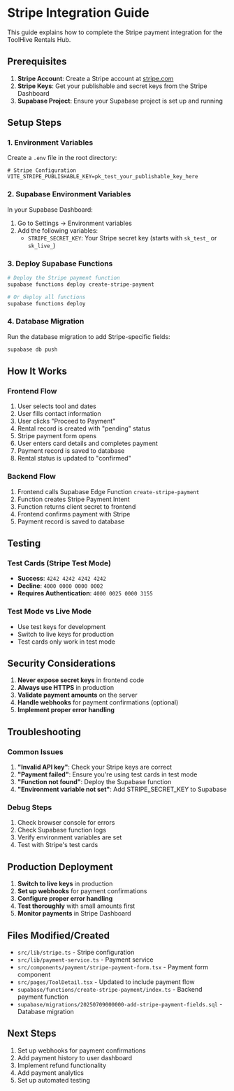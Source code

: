 # Stripe Integration Guide

This guide explains how to complete the Stripe payment integration for the ToolHive Rentals Hub.

## Prerequisites

1. **Stripe Account**: Create a Stripe account at [stripe.com](https://stripe.com)
2. **Stripe Keys**: Get your publishable and secret keys from the Stripe Dashboard
3. **Supabase Project**: Ensure your Supabase project is set up and running

## Setup Steps

### 1. Environment Variables

Create a `.env` file in the root directory:

```env
# Stripe Configuration
VITE_STRIPE_PUBLISHABLE_KEY=pk_test_your_publishable_key_here
```

### 2. Supabase Environment Variables

In your Supabase Dashboard:
1. Go to Settings → Environment variables
2. Add the following variables:
   - `STRIPE_SECRET_KEY`: Your Stripe secret key (starts with `sk_test_` or `sk_live_`)

### 3. Deploy Supabase Functions

```bash
# Deploy the Stripe payment function
supabase functions deploy create-stripe-payment

# Or deploy all functions
supabase functions deploy
```

### 4. Database Migration

Run the database migration to add Stripe-specific fields:

```bash
supabase db push
```

## How It Works

### Frontend Flow
1. User selects tool and dates
2. User fills contact information
3. User clicks "Proceed to Payment"
4. Rental record is created with "pending" status
5. Stripe payment form opens
6. User enters card details and completes payment
7. Payment record is saved to database
8. Rental status is updated to "confirmed"

### Backend Flow
1. Frontend calls Supabase Edge Function `create-stripe-payment`
2. Function creates Stripe Payment Intent
3. Function returns client secret to frontend
4. Frontend confirms payment with Stripe
5. Payment record is saved to database

## Testing

### Test Cards (Stripe Test Mode)
- **Success**: `4242 4242 4242 4242`
- **Decline**: `4000 0000 0000 0002`
- **Requires Authentication**: `4000 0025 0000 3155`

### Test Mode vs Live Mode
- Use test keys for development
- Switch to live keys for production
- Test cards only work in test mode

## Security Considerations

1. **Never expose secret keys** in frontend code
2. **Always use HTTPS** in production
3. **Validate payment amounts** on the server
4. **Handle webhooks** for payment confirmations (optional)
5. **Implement proper error handling**

## Troubleshooting

### Common Issues

1. **"Invalid API key"**: Check your Stripe keys are correct
2. **"Payment failed"**: Ensure you're using test cards in test mode
3. **"Function not found"**: Deploy the Supabase function
4. **"Environment variable not set"**: Add STRIPE_SECRET_KEY to Supabase

### Debug Steps

1. Check browser console for errors
2. Check Supabase function logs
3. Verify environment variables are set
4. Test with Stripe's test cards

## Production Deployment

1. **Switch to live keys** in production
2. **Set up webhooks** for payment confirmations
3. **Configure proper error handling**
4. **Test thoroughly** with small amounts first
5. **Monitor payments** in Stripe Dashboard

## Files Modified/Created

- `src/lib/stripe.ts` - Stripe configuration
- `src/lib/payment-service.ts` - Payment service
- `src/components/payment/stripe-payment-form.tsx` - Payment form component
- `src/pages/ToolDetail.tsx` - Updated to include payment flow
- `supabase/functions/create-stripe-payment/index.ts` - Backend payment function
- `supabase/migrations/20250709000000-add-stripe-payment-fields.sql` - Database migration

## Next Steps

1. Set up webhooks for payment confirmations
2. Add payment history to user dashboard
3. Implement refund functionality
4. Add payment analytics
5. Set up automated testing 